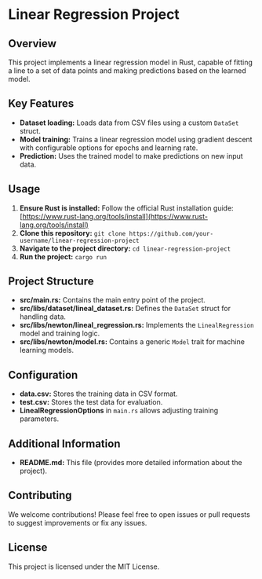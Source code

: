  # Linear Regression Project

## Overview

This project implements a linear regression model in Rust, capable of fitting a line to a set of data points and making predictions based on the learned model.

## Key Features

- **Dataset loading:** Loads data from CSV files using a custom `DataSet` struct.
- **Model training:** Trains a linear regression model using gradient descent with configurable options for epochs and learning rate.
- **Prediction:** Uses the trained model to make predictions on new input data.

## Usage

1. **Ensure Rust is installed:** Follow the official Rust installation guide: [https://www.rust-lang.org/tools/install](https://www.rust-lang.org/tools/install)
2. **Clone this repository:** `git clone https://github.com/your-username/linear-regression-project`
3. **Navigate to the project directory:** `cd linear-regression-project`
4. **Run the project:** `cargo run`

## Project Structure

- **src/main.rs:** Contains the main entry point of the project.
- **src/libs/dataset/lineal_dataset.rs:** Defines the `DataSet` struct for handling data.
- **src/libs/newton/lineal_regression.rs:** Implements the `LinealRegression` model and training logic.
- **src/libs/newton/model.rs:** Contains a generic `Model` trait for machine learning models.

## Configuration

- **data.csv:** Stores the training data in CSV format.
- **test.csv:** Stores the test data for evaluation.
- **LinealRegressionOptions** in `main.rs` allows adjusting training parameters.

## Additional Information

- **README.md:** This file (provides more detailed information about the project).

## Contributing

We welcome contributions! Please feel free to open issues or pull requests to suggest improvements or fix any issues.

## License

This project is licensed under the MIT License.
